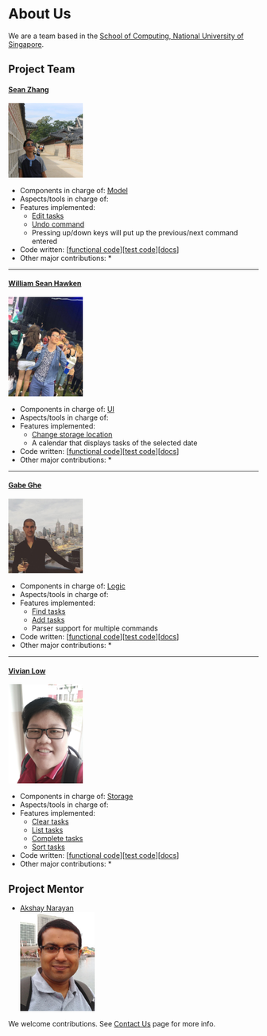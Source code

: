 <!-- @@author A0153723J -->
# About Us

We are a team based in the [School of Computing, National University of Singapore](http://www.comp.nus.edu.sg).

## Project Team ##

#### [Sean Zhang](http://github.com/puzzledsean) ####
<img src="images/SeanZhang.jpg" width="150"><br>

<!-- @@author A0138704E -->
* Components in charge of: [Model](https://github.com/CS2103AUG2016-T13-C1/main/blob/master/docs/DeveloperGuide.md#model-component)
* Aspects/tools in charge of: 
* Features implemented:
   * [Edit tasks](https://github.com/CS2103AUG2016-T13-C1/main/blob/master/docs/UserGuide.md#editing-a-task--edit)
   * [Undo command](https://github.com/CS2103AUG2016-T13-C1/main/blob/master/docs/UserGuide.md#undoing-the-last-command--undo)
   * Pressing up/down keys will put up the previous/next command entered
* Code written: [[functional code](A0153658W.md)][[test code](A0153658W.md)][[docs](A0153658W.md)]
* Other major contributions:
  * 
<!-- @@author A0153723J -->
-----

#### [William Sean Hawken](http://github.com/torasian) ####
<img src="images/WilliamHawken.jpg" width="150"><br>
<!-- @@author A0138704E -->
* Components in charge of: [UI](https://github.com/CS2103AUG2016-T13-C1/main/blob/master/docs/DeveloperGuide.md#ui-component)
* Aspects/tools in charge of: 
* Features implemented:
   * [Change storage location](https://github.com/CS2103AUG2016-T13-C1/main/blob/master/docs/UserGuide.md#specifying-data-storage-location--store)
   * A calendar that displays tasks of the selected date
* Code written: [[functional code](A0153723J.md)][[test code](A0153723J.md)][[docs](A0153723J.md)]
* Other major contributions:
  * 
<!-- @@author A0153723J -->
-----

#### [Gabe Ghe](http://github.com/GabrielGhe) ####
<img src="images/GabeGhe.jpg" width="150"><br>
<!-- @@author A0138704E -->
* Components in charge of: [Logic](https://github.com/CS2103AUG2016-T13-C1/main/blob/master/docs/DeveloperGuide.md#logic-component)
* Aspects/tools in charge of: 
* Features implemented:
   * [Find tasks](https://github.com/CS2103AUG2016-T13-C1/main/blob/master/docs/UserGuide.md#finding-all-tasks-containing-any-keyword-in-their-name--find)
   * [Add tasks](https://github.com/CS2103AUG2016-T13-C1/main/blob/master/docs/UserGuide.md#adding-a-task--add)
   * Parser support for multiple commands
* Code written: [[functional code](A123456.md)][[test code](A123456.md)][[docs](A123456.md)]
* Other major contributions:
  * 
<!-- @@author A0153723J -->
-----

#### [Vivian Low](http://github.com/sunset1215) ####
<img src="images/VivianLow.jpg" width="150"><br>
<!-- @@author A0138704E -->
* Components in charge of: [Storage](https://github.com/CS2103AUG2016-T13-C1/main/blob/master/docs/DeveloperGuide.md#storage-component)
* Aspects/tools in charge of: 
* Features implemented:
   * [Clear tasks](https://github.com/CS2103AUG2016-T13-C1/main/blob/master/docs/UserGuide.md#clearing-tasks--clear)
   * [List tasks](https://github.com/CS2103AUG2016-T13-C1/main/blob/master/docs/UserGuide.md#listing-tasks--list)
   * [Complete tasks](https://github.com/CS2103AUG2016-T13-C1/main/blob/master/docs/UserGuide.md#set-task-as-complete--complete)
   * [Sort tasks](https://github.com/CS2103AUG2016-T13-C1/main/blob/master/docs/UserGuide.md#sorting-tasks--sort)
* Code written: [[functional code](A0138704E.md)][[test code](A0138704E.md)][[docs](A0138704E.md)]
* Other major contributions:
  * 
<!-- @@author A0153723J -->
## Project Mentor ##

* [Akshay Narayan](https://github.com/se-edu/addressbook-level4/pulls?q=is%3Apr+author%3Aokkhoy) <br>
<img src="images/AkshayNarayan.jpg" width="150"><br>


We welcome contributions. See [Contact Us](ContactUs.md) page for more info.
